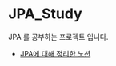 # JPA_Study
JPA 를 공부하는 프로젝트 입니다. 

- [JPA에 대해 정리한 노션](https://festive-macrame-fc1.notion.site/JPA-Spring-data-JPA-78709f8b6c6f45fe96613dbf3e96bb4f?pvs=4)
